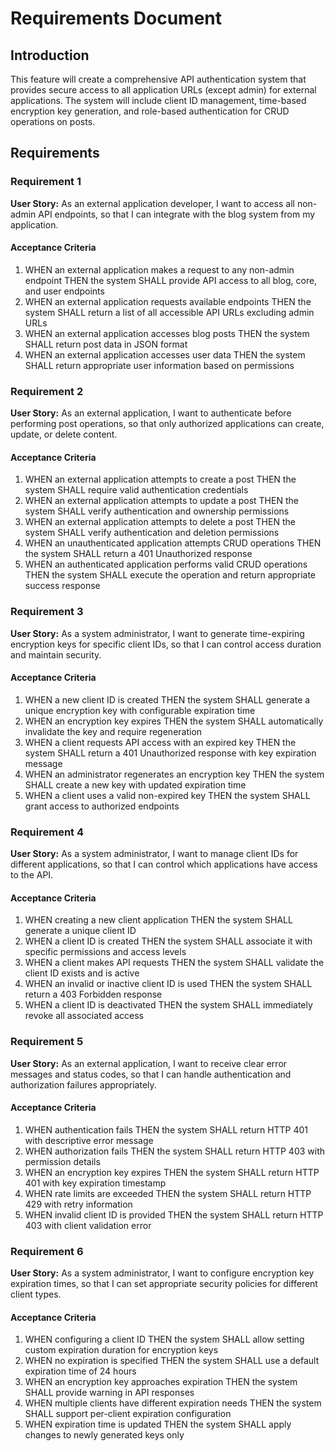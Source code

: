# Requirements Document

## Introduction

This feature will create a comprehensive API authentication system that provides secure access to all application URLs (except admin) for external applications. The system will include client ID management, time-based encryption key generation, and role-based authentication for CRUD operations on posts.

## Requirements

### Requirement 1

**User Story:** As an external application developer, I want to access all non-admin API endpoints, so that I can integrate with the blog system from my application.

#### Acceptance Criteria

1. WHEN an external application makes a request to any non-admin endpoint THEN the system SHALL provide API access to all blog, core, and user endpoints
2. WHEN an external application requests available endpoints THEN the system SHALL return a list of all accessible API URLs excluding admin URLs
3. WHEN an external application accesses blog posts THEN the system SHALL return post data in JSON format
4. WHEN an external application accesses user data THEN the system SHALL return appropriate user information based on permissions

### Requirement 2

**User Story:** As an external application, I want to authenticate before performing post operations, so that only authorized applications can create, update, or delete content.

#### Acceptance Criteria

1. WHEN an external application attempts to create a post THEN the system SHALL require valid authentication credentials
2. WHEN an external application attempts to update a post THEN the system SHALL verify authentication and ownership permissions
3. WHEN an external application attempts to delete a post THEN the system SHALL verify authentication and deletion permissions
4. WHEN an unauthenticated application attempts CRUD operations THEN the system SHALL return a 401 Unauthorized response
5. WHEN an authenticated application performs valid CRUD operations THEN the system SHALL execute the operation and return appropriate success response

### Requirement 3

**User Story:** As a system administrator, I want to generate time-expiring encryption keys for specific client IDs, so that I can control access duration and maintain security.

#### Acceptance Criteria

1. WHEN a new client ID is created THEN the system SHALL generate a unique encryption key with configurable expiration time
2. WHEN an encryption key expires THEN the system SHALL automatically invalidate the key and require regeneration
3. WHEN a client requests API access with an expired key THEN the system SHALL return a 401 Unauthorized response with key expiration message
4. WHEN an administrator regenerates an encryption key THEN the system SHALL create a new key with updated expiration time
5. WHEN a client uses a valid non-expired key THEN the system SHALL grant access to authorized endpoints

### Requirement 4

**User Story:** As a system administrator, I want to manage client IDs for different applications, so that I can control which applications have access to the API.

#### Acceptance Criteria

1. WHEN creating a new client application THEN the system SHALL generate a unique client ID
2. WHEN a client ID is created THEN the system SHALL associate it with specific permissions and access levels
3. WHEN a client makes API requests THEN the system SHALL validate the client ID exists and is active
4. WHEN an invalid or inactive client ID is used THEN the system SHALL return a 403 Forbidden response
5. WHEN a client ID is deactivated THEN the system SHALL immediately revoke all associated access

### Requirement 5

**User Story:** As an external application, I want to receive clear error messages and status codes, so that I can handle authentication and authorization failures appropriately.

#### Acceptance Criteria

1. WHEN authentication fails THEN the system SHALL return HTTP 401 with descriptive error message
2. WHEN authorization fails THEN the system SHALL return HTTP 403 with permission details
3. WHEN an encryption key expires THEN the system SHALL return HTTP 401 with key expiration timestamp
4. WHEN rate limits are exceeded THEN the system SHALL return HTTP 429 with retry information
5. WHEN invalid client ID is provided THEN the system SHALL return HTTP 403 with client validation error

### Requirement 6

**User Story:** As a system administrator, I want to configure encryption key expiration times, so that I can set appropriate security policies for different client types.

#### Acceptance Criteria

1. WHEN configuring a client ID THEN the system SHALL allow setting custom expiration duration for encryption keys
2. WHEN no expiration is specified THEN the system SHALL use a default expiration time of 24 hours
3. WHEN an encryption key approaches expiration THEN the system SHALL provide warning in API responses
4. WHEN multiple clients have different expiration needs THEN the system SHALL support per-client expiration configuration
5. WHEN expiration time is updated THEN the system SHALL apply changes to newly generated keys only